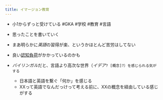 ```yaml
---
title: イマージョン教育
---
```


* 小1からずっと受けている #GKA #学校 #教育 #言語

* 思ったことを書いていく

* まあ明らかに*英語*の習得が楽、というかほとんど苦労はしてない

* 良い[認知負荷](%E8%AA%8D%E7%9F%A5%E8%B2%A0%E8%8D%B7.md)がかかっているのかも

* *バイリンガル*だと、言語より高次な世界（*イデア*`? [概念]?）を感じられる気がする`
  
  * 日本語と英語を繋ぐ「何か」を感じる
  * XXって英語でなんだっけって考える前に、XXの概念を経由している感じがする
